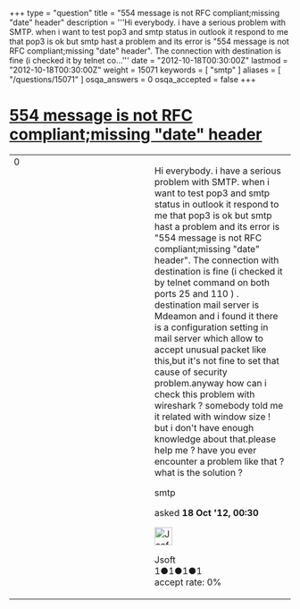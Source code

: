 +++
type = "question"
title = "554 message is not RFC compliant;missing &quot;date&quot; header"
description = '''Hi everybody. i have a serious problem with SMTP. when i want to test pop3 and smtp status in outlook it respond to me that pop3 is ok but smtp hast a problem and its error is &quot;554 message is not RFC compliant;missing &quot;date&quot; header&quot;. The connection with destination is fine (i checked it by telnet co...'''
date = "2012-10-18T00:30:00Z"
lastmod = "2012-10-18T00:30:00Z"
weight = 15071
keywords = [ "smtp" ]
aliases = [ "/questions/15071" ]
osqa_answers = 0
osqa_accepted = false
+++

<div class="headNormal">

# [554 message is not RFC compliant;missing "date" header](/questions/15071/554-message-is-not-rfc-compliantmissing-date-header)

</div>

<div id="main-body">

<div id="askform">

<table id="question-table" style="width:100%;"><colgroup><col style="width: 50%" /><col style="width: 50%" /></colgroup><tbody><tr class="odd"><td style="width: 30px; vertical-align: top"><div class="vote-buttons"><div id="post-15071-score" class="post-score" title="current number of votes">0</div><div id="favorite-count" class="favorite-count"></div></div></td><td><div id="item-right"><div class="question-body"><p>Hi everybody. i have a serious problem with SMTP. when i want to test pop3 and smtp status in outlook it respond to me that pop3 is ok but smtp hast a problem and its error is "554 message is not RFC compliant;missing "date" header". The connection with destination is fine (i checked it by telnet command on both ports 25 and 110 ) . destination mail server is Mdeamon and i found it there is a configuration setting in mail server which allow to accept unusual packet like this,but it's not fine to set that cause of security problem.anyway how can i check this problem with wireshark ? somebody told me it related with window size ! but i don't have enough knowledge about that.please help me ? have you ever encounter a problem like that ? what is the solution ?</p></div><div id="question-tags" class="tags-container tags">smtp</div><div id="question-controls" class="post-controls"></div><div class="post-update-info-container"><div class="post-update-info post-update-info-user"><p>asked <strong>18 Oct '12, 00:30</strong></p><img src="https://secure.gravatar.com/avatar/c5df2d2eef50b100d0561e9787385b0d?s=32&amp;d=identicon&amp;r=g" class="gravatar" width="32" height="32" alt="Jsoft&#39;s gravatar image" /><p>Jsoft<br />
<span class="score" title="1 reputation points">1</span><span title="1 badges"><span class="badge1">●</span><span class="badgecount">1</span></span><span title="1 badges"><span class="silver">●</span><span class="badgecount">1</span></span><span title="1 badges"><span class="bronze">●</span><span class="badgecount">1</span></span><br />
<span class="accept_rate" title="Rate of the user&#39;s accepted answers">accept rate:</span> <span title="Jsoft has no accepted answers">0%</span></p></div></div><div id="comments-container-15071" class="comments-container"></div><div id="comment-tools-15071" class="comment-tools"></div><div class="clear"></div><div id="comment-15071-form-container" class="comment-form-container"></div><div class="clear"></div></div></td></tr></tbody></table>

</div>

</div>

